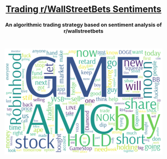 <h1 align="center"><a href="https://tahahaha7.github.io/COVID_Movement_Range/" >Trading r/WallStreetBets Sentiments</a></h1>
<h3 align="center">An algorithmic trading strategy based on sentiment analysis of r/wallstreetbets</h3>
<br>
<p align="center"> 
<img src="wsb_comment_cloud.png">
</p>
